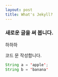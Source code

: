 ```yaml
---
layout: post
title: What's Jekyll?
---
```


### 새로운 글을 써 봅니다.
하하하

코드 문 작성합니다.
```java
String a = 'apple';
String b = 'banana'
```
